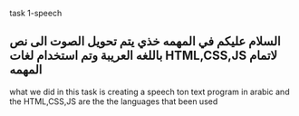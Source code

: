 task 1-speech

السلام عليكم في المهمه خذي يتم تحويل الصوت الى نص باللغه العريبة وتم استخدام لغات HTML,CSS,JS لاتمام المهمه 
-----------------------------------------------------------------------------------------
what we did in this task is creating a speech ton text program in arabic and the HTML,CSS,JS are the the languages that been used 
